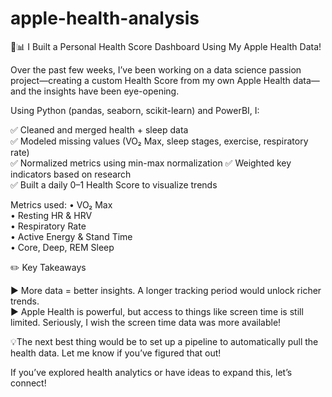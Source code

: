 # apple-health-analysis

🧠📊 I Built a Personal Health Score Dashboard Using My Apple Health Data!

Over the past few weeks, I’ve been working on a data science passion project—creating a custom Health Score from my own Apple Health data—and the insights have been eye-opening.

Using Python (pandas, seaborn, scikit-learn) and PowerBI, I:

✅ Cleaned and merged health + sleep data  
✅ Modeled missing values (VO₂ Max, sleep stages, exercise, respiratory rate)  
✅ Normalized metrics using min-max normalization 
✅ Weighted key indicators based on research  
✅ Built a daily 0–1 Health Score to visualize trends  

Metrics used:
• VO₂ Max  
• Resting HR & HRV  
• Respiratory Rate  
• Active Energy & Stand Time  
• Core, Deep, REM Sleep  

✏️ Key Takeaways

▶️ More data = better insights. A longer tracking period would unlock richer trends.  
▶️ Apple Health is powerful, but access to things like screen time is still limited. Seriously, I wish the screen time data was more available!

💡The next best thing would be to set up a pipeline to automatically pull the health data. Let me know if you’ve figured that out!

If you’ve explored health analytics or have ideas to expand this, let’s connect!
